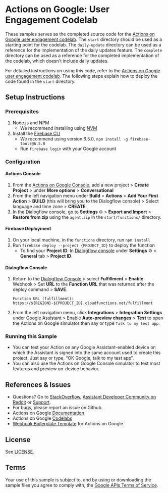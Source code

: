 # Actions on Google: User Engagement Codelab

These samples serves as the completed source code for the [Actions on Google user engagement codelab](https://codelabs.developers.google.com/?cat=Assistant).
The `start` directory should be used as a starting point for the codelab.
The `daily-update` directory can be used as a reference for the implementation of the daily updates feature.
The `complete` directory can be used as a reference for the completed implementation of the codelab, which doesn't include daily updates.

For detailed instructions on using this code, refer to the
[Actions on Google user engagement codelab](https://codelabs.developers.google.com/?cat=Assistant).
The following steps explain how to deploy the code found in the `start` directory.

## Setup Instructions
### Prerequisites
1. Node.js and NPM
    + We recommend installing using [NVM](https://github.com/creationix/nvm)
1. Install the [Firebase CLI](https://developers.google.com/assistant/actions/dialogflow/deploy-fulfillment)
    + We recommend using version 6.5.0, `npm install -g firebase-tools@6.5.0`
    + Run `firebase login` with your Google account

### Configuration
#### Actions Console
1. From the [Actions on Google Console](https://console.actions.google.com/), add a new project > **Create Project** > under **More options** > **Conversational**
1. From the left navigation menu under **Build** > **Actions** > **Add Your First Action** > **BUILD** (this will bring you to the Dialogflow console) > Select language and time zone > **CREATE**.
1. In the Dialogflow console, go to **Settings** ⚙ > **Export and Import** > **Restore from zip** using the `agent.zip` in the `start/functions/` directory.

#### Firebase Deployment
1. On your local machine, in the `functions` directory, run `npm install`
1. Run `firebase deploy --project {PROJECT_ID}` to deploy the function
    + To find your **Project ID**: In [Dialogflow console](https://console.dialogflow.com/) under **Settings** ⚙ > **General** tab > **Project ID**.

#### Dialogflow Console
1. Return to the [Dialogflow Console](https://console.dialogflow.com) > select **Fulfillment** > **Enable** Webhook > Set **URL** to the **Function URL** that was returned after the deploy command > **SAVE**.
    ```
    Function URL (fulfillment): https://${REGION}-${PROJECT_ID}.cloudfunctions.net/fulfillment
    ```
1. From the left navigation menu, click **Integrations** > **Integration Settings** under Google Assistant > Enable **Auto-preview changes** >  **Test** to open the Actions on Google simulator then say or type `Talk to my test app`.

### Running this Sample
+ You can test your Action on any Google Assistant-enabled device on which the Assistant is signed into the same account used to create this project. Just say or type, “OK Google, talk to my test app”.
+ You can also use the Actions on Google Console simulator to test most features and preview on-device behavior.

## References & Issues
+ Questions? Go to [StackOverflow](https://stackoverflow.com/questions/tagged/actions-on-google), [Assistant Developer Community on Reddit](https://www.reddit.com/r/GoogleAssistantDev/) or [Support](https://developers.google.com/assistant/support/).
+ For bugs, please report an issue on Github.
+ Actions on Google [Documentation](https://developers.google.com/assistant)
+ Actions on Google [Codelabs](https://codelabs.developers.google.com/?cat=Assistant)
+ [Webhook Boilerplate Template](https://github.com/actions-on-google/dialogflow-webhook-boilerplate-nodejs) for Actions on Google


## License
See [LICENSE](LICENSE).

## Terms
Your use of this sample is subject to, and by using or downloading the sample files you agree to comply with, the [Google APIs Terms of Service](https://developers.google.com/terms/).
